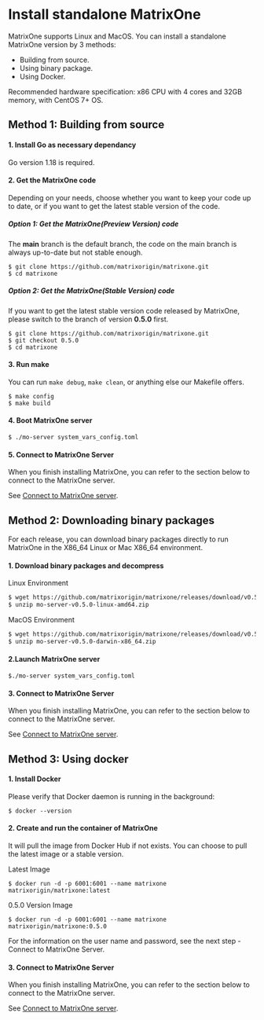 # **Install standalone MatrixOne**

MatrixOne supports Linux and MacOS. You can install a standalone MatrixOne version by 3 methods:

* Building from source.
* Using binary package.
* Using Docker.

Recommended hardware specification: x86 CPU with 4 cores and 32GB memory, with CentOS 7+ OS.

## **Method 1: Building from source**

#### 1. Install Go as necessary dependancy

Go version 1.18 is required.

#### 2. Get the MatrixOne code

Depending on your needs, choose whether you want to keep your code up to date, or if you want to get the latest stable version of the code.

##### Option 1: Get the MatrixOne(Preview Version) code

The **main** branch is the default branch, the code on the main branch is always up-to-date but not stable enough.

```
$ git clone https://github.com/matrixorigin/matrixone.git
$ cd matrixone
```

##### Option 2: Get the MatrixOne(Stable Version) code

If you want to get the latest stable version code released by MatrixOne, please switch to the branch of version **0.5.0** first.

```
$ git clone https://github.com/matrixorigin/matrixone.git
$ git checkout 0.5.0
$ cd matrixone
```

#### 3. Run make

You can run `make debug`, `make clean`, or anything else our Makefile offers.

```
$ make config
$ make build
```

#### 4. Boot MatrixOne server

```
$ ./mo-server system_vars_config.toml
```

#### 5. Connect to MatrixOne Server

When you finish installing MatrixOne, you can refer to the section below to connect to the MatrixOne server.

See [Connect to MatrixOne server](connect-to-matrixone-server.md).

## **Method 2: Downloading binary packages**

For each release, you can download binary packages directly to run MatrixOne in the X86_64 Linux or Mac X86_64 environment.

#### 1. Download binary packages and decompress

Linux Environment

```bash
$ wget https://github.com/matrixorigin/matrixone/releases/download/v0.5.0/mo-server-v0.5.0-linux-amd64.zip
$ unzip mo-server-v0.5.0-linux-amd64.zip
```

MacOS Environment

```bash
$ wget https://github.com/matrixorigin/matrixone/releases/download/v0.5.0/mo-server-v0.5.0-darwin-x86_64.zip
$ unzip mo-server-v0.5.0-darwin-x86_64.zip
```

#### 2.Launch MatrixOne server

```
$./mo-server system_vars_config.toml
```

#### 3. Connect to MatrixOne Server

When you finish installing MatrixOne, you can refer to the section below to connect to the MatrixOne server.

See [Connect to MatrixOne server](connect-to-matrixone-server.md).

## **Method 3: Using docker**

#### 1. Install Docker

Please verify that Docker daemon is running in the background:

```
$ docker --version
```

#### 2. Create and run the container of MatrixOne

It will pull the image from Docker Hub if not exists. You can choose to pull the latest image or a stable version.

Latest Image

```
$ docker run -d -p 6001:6001 --name matrixone matrixorigin/matrixone:latest
```

0.5.0 Version Image

```
$ docker run -d -p 6001:6001 --name matrixone matrixorigin/matrixone:0.5.0
```

For the information on the user name and password, see the next step - Connect to MatrixOne Server.

#### 3. Connect to MatrixOne Server

When you finish installing MatrixOne, you can refer to the section below to connect to the MatrixOne server.

See [Connect to MatrixOne server](connect-to-matrixone-server.md).
